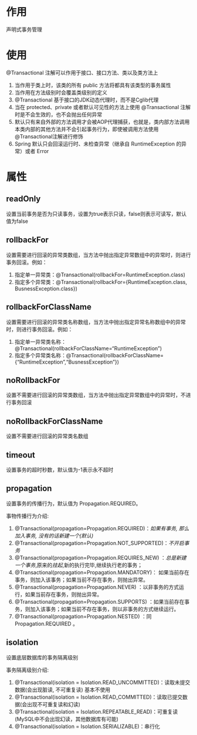 # 作用
声明式事务管理

# 使用
@Transactional 注解可以作用于接口、接口方法、类以及类方法上
1. 当作用于类上时，该类的所有 public 方法将都具有该类型的事务属性
2. 当作用在方法级别时会覆盖类级别的定义
3. @Transactional 基于接口的JDK动态代理时，而不是Cglib代理 
4.  当在 protected、private 或者默认可见性的方法上使用 @Transactional 注解时是不会生效的，也不会抛出任何异常 
5.  默认只有来自外部的方法调用才会被AOP代理捕获，也就是，类内部方法调用本类内部的其他方法并不会引起事务行为，即使被调用方法使用@Transactional注解进行修饰
6.  Spring 默认只会回滚运行时、未检查异常（继承自 RuntimeException 的异常）或者 Error


# 属性
## readOnly

设置当前事务是否为只读事务，设置为true表示只读，false则表示可读写，默认值为false

## rollbackFor

设置需要进行回滚的异常类数组，当方法中抛出指定异常数组中的异常时，则进行事务回滚。例如： 
1. 指定单一异常类：@Transactional(rollbackFor=RuntimeException.class)
2. 指定多个异常类：@Transactional(rollbackFor={RuntimeException.class, BusnessException.class})

## rollbackForClassName

设置需要进行回滚的异常类名称数组，当方法中抛出指定异常名称数组中的异常时，则进行事务回滚。例如： 
1. 指定单一异常类名称：@Transactional(rollbackForClassName=“RuntimeException”) 
2. 指定多个异常类名称：@Transactional(rollbackForClassName={“RuntimeException”,“BusnessException”})

## noRollbackFor

设置不需要进行回滚的异常类数组，当方法中抛出指定异常数组中的异常时，不进行事务回滚

## noRollbackForClassName
设置不需要进行回滚的异常类名数组

## timeout

设置事务的超时秒数，默认值为-1表示永不超时

## propagation

设置事务的传播行为，默认值为 Propagation.REQUIRED。

事物传播行为介绍:
1.  @Transactional(propagation=Propagation.REQUIRED)：*如果有事务, 那么加入事务, 没有的话新建一个(默认)*
2.  @Transactional(propagation=Propagation.NOT_SUPPORTED)：*不开启事务*
3.  @Transactional(propagation=Propagation.REQUIRES_NEW) ：*总是新建一个事务*,原来的*挂起*,新的执行完毕,继续执行老的事务；
4.  @Transactional(propagation=Propagation.MANDATORY)： 如果当前存在事务，则加入该事务；如果当前不存在事务，则抛出异常。
5.  @Transactional(propagation=Propagation.NEVER) ：以非事务的方式运行，如果当前存在事务，则抛出异常。
6.  @Transactional(propagation=Propagation.SUPPORTS) ：如果当前存在事务，则加入该事务；如果当前不存在事务，则以非事务的方式继续运行。
7.  @Transactional(propagation=Propagation.NESTED) ：同 Propagation.REQUIRED 。

## isolation
设置底层数据库的事务隔离级别

事务隔离级别介绍:

1.  @Transactional(isolation = Isolation.READ_UNCOMMITTED)：读取未提交数据(会出现脏读, 不可重复读) 基本不使用
2.  @Transactional(isolation = Isolation.READ_COMMITTED)：读取已提交数据(会出现不可重复读和幻读)
3.  @Transactional(isolation = Isolation.REPEATABLE_READ)：可重复读(MySQL中不会出现幻读，其他数据库有可能)
4.  @Transactional(isolation = Isolation.SERIALIZABLE)：串行化